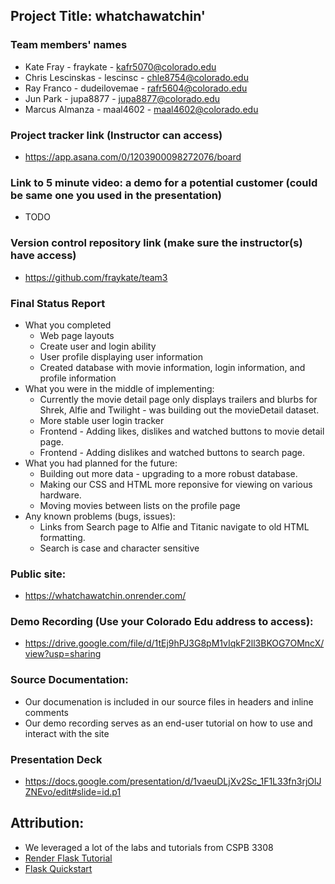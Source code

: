 ## Project Title: whatchawatchin'

### Team members' names
* Kate Fray - fraykate - kafr5070@colorado.edu
* Chris Lescinskas - lescinsc - chle8754@colorado.edu
* Ray Franco - dudeilovemae - rafr5604@colorado.edu
* Jun Park - jupa8877 - jupa8877@colorado.edu
* Marcus Almanza - maal4602 - maal4602@colorado.edu

### Project tracker link (Instructor can access)
* https://app.asana.com/0/1203900098272076/board

### Link to 5 minute video: a demo for a potential customer (could be same one you used in the presentation)
* TODO

### Version control repository link (make sure the instructor(s) have access)
* https://github.com/fraykate/team3

### Final Status Report
* What you completed
  - Web page layouts
  - Create user and login ability
  - User profile displaying user information
  - Created database with movie information, login information, and profile information
* What you were in the middle of implementing:
  - Currently the movie detail page only displays trailers and blurbs for Shrek, Alfie and Twilight - was building out the movieDetail dataset.
  - More stable user login tracker
  - Frontend - Adding likes, dislikes and watched buttons to movie detail page.
  - Frontend - Adding dislikes and watched buttons to search page.
* What you had planned for the future:
  - Building out more data - upgrading to a more robust database.
  - Making our CSS and HTML more reponsive for viewing on various hardware.
  - Moving movies between lists on the profile page
* Any known problems (bugs, issues):
   - Links from Search page to Alfie and Titanic navigate to old HTML formatting.
   - Search is case and character sensitive

### Public site:
* https://whatchawatchin.onrender.com/

### Demo Recording (Use your Colorado Edu address to access):
* https://drive.google.com/file/d/1tEj9hPJ3G8pM1vIqkF2ll3BKOG7OMncX/view?usp=sharing 

### Source Documentation:
* Our documenation is included in our source files in headers and inline comments
* Our demo recording serves as an end-user tutorial on how to use and interact with the site

### Presentation Deck
* https://docs.google.com/presentation/d/1vaeuDLjXv2Sc_1F1L33fn3rjOlJZNEvo/edit#slide=id.p1

## Attribution:
* We leveraged a lot of the labs and tutorials from CSPB 3308
* [Render Flask Tutorial](https://render.com/docs/deploy-flask)
* [Flask Quickstart](https://flask.palletsprojects.com/en/1.0.x/quickstart/#a-minimal-application)


